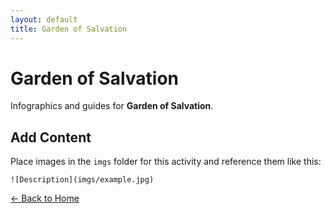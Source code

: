 ```yaml
---
layout: default
title: Garden of Salvation
---
```


<div class="container">
<h1>Garden of Salvation</h1>
<p>Infographics and guides for <strong>Garden of Salvation</strong>.</p>
</div>

## Add Content

Place images in the `imgs` folder for this activity and reference them like this:

`![Description](imgs/example.jpg)`

[← Back to Home](../../index.html)
